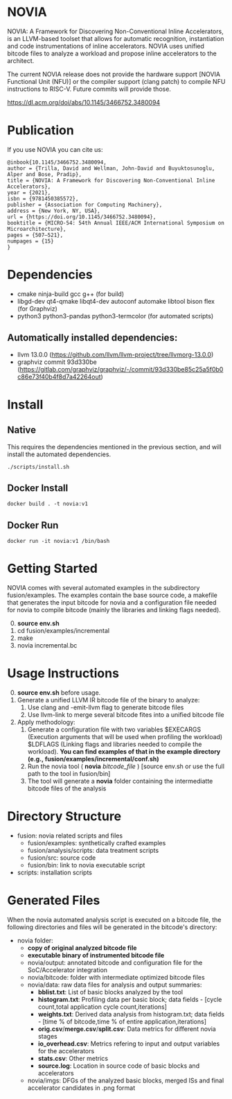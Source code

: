 # NOVIA

NOVIA: A Framework for Discovering Non-Conventional Inline Accelerators, is an LLVM-based toolset that allows for automatic recognition, instantiation and code instrumentations of inline accelerators. NOVIA uses unified bitcode files to analyze a workload and propose inline accelerators to the architect.

The current NOVIA release does not provide the hardware support [NOVIA Functional Unit (NFU)] or the compiler support (clang patch) to compile NFU instructions to RISC-V. Future commits will provide those.

https://dl.acm.org/doi/abs/10.1145/3466752.3480094

# Publication

If you use NOVIA you can cite us:

```
@inbook{10.1145/3466752.3480094,
author = {Trilla, David and Wellman, John-David and Buyuktosunoglu, Alper and Bose, Pradip},
title = {NOVIA: A Framework for Discovering Non-Conventional Inline Accelerators},
year = {2021},
isbn = {9781450385572},
publisher = {Association for Computing Machinery},
address = {New York, NY, USA},
url = {https://doi.org/10.1145/3466752.3480094},
booktitle = {MICRO-54: 54th Annual IEEE/ACM International Symposium on Microarchitecture},
pages = {507–521},
numpages = {15}
}
```

# Dependencies

* cmake ninja-build gcc g++ (for build)
* libgd-dev qt4-qmake libqt4-dev autoconf automake libtool bison flex (for Graphviz)
* python3 python3-pandas python3-termcolor (for automated scripts)

## Automatically installed dependencies:
  * llvm 13.0.0 (https://github.com/llvm/llvm-project/tree/llvmorg-13.0.0)
  * graphviz commit 93d330be (https://gitlab.com/graphviz/graphviz/-/commit/93d330be85c25a5f0b0c86e73f40b4f8d7a42264out)

# Install

## Native

This requires the dependencies mentioned in the previous section, and will install the automated dependencies.

`./scripts/install.sh`

## Docker Install

`docker build . -t novia:v1`

## Docker Run

`docker run -it novia:v1 /bin/bash`

# Getting Started

NOVIA comes with several automated examples in the subdirectory fusion/examples. The examples contain the base source code, a makefile that generates the input bitcode for novia and a configuration file needed for novia to compile bitcode (mainly the libraries and linking flags needed).

0. **source env.sh**
1. cd fusion/examples/incremental
2. make
3. novia incremental.bc

# Usage Instructions
0. **source env.sh** before usage.
1. Generate a unified LLVM IR bitcode file of the binary to analyze:
   1. Use clang and -emit-llvm flag to generate bitcode files 
   2. Use llvm-link to merge several bitcode fites into a unified bitcode file
2. Apply methodology:
   1. Generate a configuration file with two variables $EXECARGS (Execution arguments that will be used when profiling the workload) $LDFLAGS (Linking flags and libraries needed to compile the workload). **You can find examples of that in the example directory (e.g., fusion/examples/incremental/conf.sh)**
   2. Run the novia tool ( **novia** *bitcode_file* ) [source env.sh or use the full path to the tool in fusion/bin]
   3. The tool will generate a **novia** folder containing the intermediatte bitcode files of the analysis

# Directory Structure

- fusion: novia related scripts and files
   - fusion/examples: synthetically crafted examples
   - fusion/analysis/scripts: data treatment scripts
   - fusion/src: source code
   - fusion/bin: link to novia executable script
- scripts: installation scripts

# Generated Files

When the novia automated analysis script is executed on a bitcode file, the following directories and files will be generated in the bitcode's directory:

- novia folder:
  - **copy of original analyzed bitcode file**
  - **executable binary of instrumented bitcode file**
  - novia/output: annotated bitcode and configuration file for the SoC/Accelerator integration
  - novia/bitcode: folder with intermediate optimized bitcode files
  - novia/data: raw data files for analysis and output summaries:
    - **bblist.txt**: List of basic blocks analyzed by the tool
    - **histogram.txt**: Profiling data per basic block; data fields - [cycle count,total application cycle count,iterations]
    - **weights.txt**: Derived data analysis from histogram.txt; data fields - [time % of bitcode,time % of entire application,iterations] 
    - **orig.csv**/**merge.csv**/**split.csv**: Data metrics for different novia stages
    - **io_overhead.csv**: Metrics refering to input and output variables for the accelerators
    - **stats.csv**: Other metrics
    - **source.log**: Location in source code of basic blocks and accelerators
  - novia/imgs: DFGs of the analyzed basic blocks, merged ISs and final accelerator candidates in .png format

